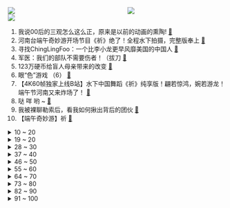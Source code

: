 <div >
	<a style="float:left;width:55%;" href = "https://github.com/anuraghazra/github-readme-stats">
	 <img src = "https://github-readme-stats.vercel.app/api?username=iuuuuuaena&theme=buefy&show_icons=true"/>
	</a>
	<a  style="float:right;width:45%" href = "https://github.com/anuraghazra/github-readme-stats">
	 <img  src="https://github-readme-stats.vercel.app/api/top-langs/?username=anuraghazra&layout=compact"/>
	</a>
	</div>

[![](https://img.shields.io/badge/jxd-@jxdgogogo.xyz-yellowgreen.svg)](https://www.jxdgogogo.xyz)<br>
1. 我说00后的三观怎么这么正，原来是以前的动画的熏陶! [:link:](//www.bilibili.com/video/BV1pg411g7Tb) <br>
2. 河南台端午奇妙游开场节目《祈》绝了！全程水下拍摄，完整版奉上 [:link:](//www.bilibili.com/video/BV1HK4y197Fn) <br>
3. 寻找ChingLingFoo：一个比李小龙更早风靡美国的中国人 [:link:](//www.bilibili.com/video/BV1PK4y197B8) <br>
4. 军医：我们的部队不需要伤者！（拔刀 [:link:](//www.bilibili.com/video/BV1go4y1y7Vm) <br>
5. 123万硬币给盲人母亲带来的改变 [:link:](//www.bilibili.com/video/BV1dB4y1T7DJ) <br>
6. 眼“色”游戏 （6） [:link:](//www.bilibili.com/video/BV1MV41147aJ) <br>
7. 【4K60帧独家上线B站】水下中国舞蹈《祈》纯享版！翩若惊鸿，婉若游龙！端午节河南又来炸场了！ [:link:](//www.bilibili.com/video/BV1kK4y137zm) <br>
8. 哒 咩 哟 ~ [:link:](//www.bilibili.com/video/BV1o64y167qq) <br>
9. 我被裸聊勒索后，看我如何揪出背后的团伙 [:link:](//www.bilibili.com/video/BV1T64y1C7Uo) <br>
10. 【端午奇妙游】祈 [:link:](//www.bilibili.com/video/BV1nU4y1579w) <br>
<details>
<summary>10 ~ 20</summary>

11. 全球唯一米其林 能吃的塑料 复刻出来会是什么味道 [:link:](//www.bilibili.com/video/BV1Yo4y1y7rZ) <br>
12. 离谱！华语乐坛热爱105°C的你！ [:link:](//www.bilibili.com/video/BV1qw411Z7Zy) <br>
13. 阿卡林省江西？街头3元一碗辣拌粉，实惠得可怕！ [:link:](//www.bilibili.com/video/BV1tv411p7qt) <br>
14. 【建议改成】爹 地 6 [:link:](//www.bilibili.com/video/BV1B64y167Qq) <br>
15. 蜜 雪 冰 城 苦 极 了 [:link:](//www.bilibili.com/video/BV1WK4y197DJ) <br>
16. ⚠️阴 间 蜜 雪 冰 城⚠️ [:link:](//www.bilibili.com/video/BV1cK4y197Co) <br>
17. 【猛男版】新 宝 岛 [:link:](//www.bilibili.com/video/BV1j4411W7F7) <br>
18. cp28の卡琳娜的五条悟，和一个不重要的人。 [:link:](//www.bilibili.com/video/BV1Mo4y1y751) <br>
19. 当MC大神高考结束回家！ [:link:](//www.bilibili.com/video/BV1mf4y1b7g2) <br>
</details>
<details>
<summary>19 ~ 20</summary>

20. 这一切都要从一瓶颜料说起 [:link:](//www.bilibili.com/video/BV1Eq4y1774z) <br>
21. 【官方】sakanaction（サカナクション）-　新宝島 [:link:](//www.bilibili.com/video/BV1EV411s7vu) <br>
22. 当新冠疫苗进入体内之后 [:link:](//www.bilibili.com/video/BV1i64y167av) <br>
23. 【蜜雪冰城主题曲】苏维埃分店 [:link:](//www.bilibili.com/video/BV1Qy4y1u7zr) <br>
24. 《青莲兰陵》这才是把闪现开发极致的兰陵王！！！ [:link:](//www.bilibili.com/video/BV1gb4y1d7Rp) <br>
25. 不见一颗辣椒，却把湖南妹子辣到浑身发抖... [:link:](//www.bilibili.com/video/BV1zw411Z7oD) <br>
26. 50元的狸花猫与2000元的英短猫，究竟会生出什么样的小猫咪？？ [:link:](//www.bilibili.com/video/BV1xK4y137ey) <br>
27. “想亲金轮105℃的嘴” [:link:](//www.bilibili.com/video/BV1ob4y1d7YZ) <br>
28. 全网1000w粉丝UP主向粉丝求婚，她会答应吗？ [:link:](//www.bilibili.com/video/BV1ny4y1g7xq) <br>
</details>
<details>
<summary>28 ~ 30</summary>

29. 【INTO1-刘宇】端午，一起游园吧！ [:link:](//www.bilibili.com/video/BV1xq4y1L7ks) <br>
30. （4K更新）世界规模最大3D渲染挑战赛前100名赏析：看艺术家如何演绎砥砺前行的人生 [:link:](//www.bilibili.com/video/BV14o4y1y7MF) <br>
31. 病毒挡不住强暴的印度：19岁新冠患者被性侵，女性如商品被贱卖！ [:link:](//www.bilibili.com/video/BV19q4y157rF) <br>
32. 打哥哥？捶哥哥？找哥哥单挑？我从来没见过这么缺德的粉丝！【利路修】 [:link:](//www.bilibili.com/video/BV16f4y187Xj) <br>
33. 科普：一本正经说唐刀！ [:link:](//www.bilibili.com/video/BV1Rq4y157N4) <br>
34. 这个视频看完，今天不用吃糖！ [:link:](//www.bilibili.com/video/BV11q4y157jz) <br>
35. 【灵魂解说/明日方舟】极限打架！危机合约S5 竞技征召赛 01 [:link:](//www.bilibili.com/video/BV1AQ4y1R75G) <br>
36. 大 盒 唱 [:link:](//www.bilibili.com/video/BV1WK4y137Vs) <br>
37. 舞 蒂 纸 片 人（附零件图纸 [:link:](//www.bilibili.com/video/BV1P64y1r7JT) <br>
</details>
<details>
<summary>37 ~ 40</summary>

38. 《我只会心疼哥哥》豪放派诗朗诵 [:link:](//www.bilibili.com/video/BV11U4y1V7q9) <br>
39. 三 杰 棍 [:link:](//www.bilibili.com/video/BV18K4y137k6) <br>
40. 【挑战每天喝2000ml水】一周后脸上发生巨大改变！ [:link:](//www.bilibili.com/video/BV1f54y137Fb) <br>
41. 【萨顶顶新歌】前方高音震碎天灵盖！《鸿音》震撼跨越多音域，神级吟唱直击灵魂！ [:link:](//www.bilibili.com/video/BV1PU4y15754) <br>
42. 这才是汉堡该有的样子 [:link:](//www.bilibili.com/video/BV1EV41147bE) <br>
43. 绝了！水下舞蹈再现洛神赋，我是看到神仙了吗 [:link:](//www.bilibili.com/video/BV1Hg411G7Lj) <br>
44. 听说布料越少，防御越高 [:link:](//www.bilibili.com/video/BV1x54y1G7wT) <br>
45. 端 午 杰 [:link:](//www.bilibili.com/video/BV1W54y1G7NT) <br>
46. 我后面有人！【读评论】 [:link:](//www.bilibili.com/video/BV1eo4y1y7St) <br>
</details>
<details>
<summary>46 ~ 50</summary>

47. 【高能生草】 dua 午 杰 [:link:](//www.bilibili.com/video/BV1hU4y157No) <br>
48. 美国贫民窟美食，街头脏热狗！！热狗竟然越脏越好吃？ [:link:](//www.bilibili.com/video/BV1Mg411g7kH) <br>
49. 【罗翔&小苏】毕业后我会变成自己讨厌的样子吗？毕业坦白局#1 [:link:](//www.bilibili.com/video/BV1y64y167Sf) <br>
50. 向死而生！鲜为人知的特殊职业！9.1分治愈韩剧《我是遗物整理师》P1 [:link:](//www.bilibili.com/video/BV1tV411479d) <br>
51. 我百万女装出嫁了！ [:link:](//www.bilibili.com/video/BV1hK4y137st) <br>
52. 【大师课】NBA巨星 史蒂芬.库里 的篮球大师课（中英字幕） [:link:](//www.bilibili.com/video/BV1Xw411Z7p6) <br>
53. 耗时1个月，全长6.5米。手绘让子弹飞人物 [:link:](//www.bilibili.com/video/BV1pB4y1M74V) <br>
54. 【STN快报第五季42】这款游戏让你看看偶像的内部是什么样子 [:link:](//www.bilibili.com/video/BV1ag411G78o) <br>
55. 热爱-273.15℃的你 [:link:](//www.bilibili.com/video/BV1964y1R7Py) <br>
</details>
<details>
<summary>55 ~ 60</summary>

56. 挑战全网最臭的食物！差点把我送走了... [:link:](//www.bilibili.com/video/BV1M64y1C7nC) <br>
57. 剥2000只虾做一碗面，朋友吃后居然生气了... [:link:](//www.bilibili.com/video/BV19K4y137qx) <br>
58. 【半佛】娱乐至死，人类永生。 [:link:](//www.bilibili.com/video/BV1Eq4y177SQ) <br>
59. 《原神》同人EP-「Sunset Sunday」【Mons原创x懒鸟】 [:link:](//www.bilibili.com/video/BV1F5411u76C) <br>
60. 曹操：不愧是策划鬼才们！ [:link:](//www.bilibili.com/video/BV1Bh411a7pv) <br>
61. 这是我玩过最离谱的你画我猜 [:link:](//www.bilibili.com/video/BV1GQ4y197YF) <br>
62. 家 乡 の 蜜 雪 冰 城 —— 日本分店 [:link:](//www.bilibili.com/video/BV1N54y1G79t) <br>
63. “听说，可爱在性感面前一文不值？”-【热爱105°C的你】 [:link:](//www.bilibili.com/video/BV1Ho4y1k77B) <br>
64. 我又碰到一只流浪猫 [:link:](//www.bilibili.com/video/BV1gv411p7FL) <br>
</details>
<details>
<summary>64 ~ 70</summary>

65. 在这场游戏中，请别被自己杀死！感受来自23年前的“荒谬”吧！ [:link:](//www.bilibili.com/video/BV1Mg411g7qU) <br>
66. 【白敬亭】怀柔Boyz第一届厨王争霸赛 [:link:](//www.bilibili.com/video/BV1fq4y157CA) <br>
67. 火柴人 VS 我的世界系列 第二十四集 郁葱洞穴 [:link:](//www.bilibili.com/video/BV1Y64y167Sa) <br>
68. 把蜜雪冰城主题曲改编成你吃不起的样子 [:link:](//www.bilibili.com/video/BV1gh411a7uM) <br>
69. 【派大星】热爱105°的你 [:link:](//www.bilibili.com/video/BV1QK4y137uV) <br>
70. 大司马⚡热爱105℃的你⚡ [:link:](//www.bilibili.com/video/BV1YV411471s) <br>
71. 10元3个鸡蛋肉堡，一口气买上一大锅，让小两口带着闺女早下班，给环卫工准备一顿温暖早餐 [:link:](//www.bilibili.com/video/BV1144y167Hk) <br>
72. 比  K  P  L  刺  激 [:link:](//www.bilibili.com/video/BV1uq4y1L78T) <br>
73. 揭秘不同流派UP主做视频的本质【UP Talk】 [:link:](//www.bilibili.com/video/BV1j44y1B74N) <br>
</details>
<details>
<summary>73 ~ 80</summary>

74. 烤两条会飞的鱼，翱翔飞鱼，出锅后翻车了 [:link:](//www.bilibili.com/video/BV1P54y1G7bM) <br>
75. 【张哲瀚 | 给电影人的情书】开口跪！万转直拍！耳机党暴击！没有一个有艺术梦想的人能活着走出这个视频 [:link:](//www.bilibili.com/video/BV1sy4y1u7Hz) <br>
76. 这识别的准？ [:link:](//www.bilibili.com/video/BV1sQ4y1975A) <br>
77. 肯德基：好家伙！我刚出的限量版，就给你整成了量产版？ [:link:](//www.bilibili.com/video/BV1k64y167et) <br>
78. 时隔 9 个月，我们出了iPhone 12 的评测丨带你重新认识iPhone12系列（上） [:link:](//www.bilibili.com/video/BV1bv411p7oG) <br>
79. 《重生：我要当百大》 [:link:](//www.bilibili.com/video/BV1Ch411e7jC) <br>
80. 《内卷的名义》原 神 版 [:link:](//www.bilibili.com/video/BV11w411Z7ta) <br>
81. 如果腾格尔唱《热爱15000℃的你》？已经原地蒸发了 [:link:](//www.bilibili.com/video/BV16g411G7s6) <br>
82. 【懂点儿啥】中国烧烤，YYDS！ [:link:](//www.bilibili.com/video/BV1Hy4y1u7xU) <br>
</details>
<details>
<summary>82 ~ 90</summary>

83. 走 出 国 门 [:link:](//www.bilibili.com/video/BV1L64y1d7R7) <br>
84. 按照帅小伙这方法做鸡架，骨头都给你啃干净，太香了 [:link:](//www.bilibili.com/video/BV1WX4y1A7yh) <br>
85. 哈～！！ 自 制 盲 盒，点 击 就 开！ [:link:](//www.bilibili.com/video/BV1KV41147EE) <br>
86. 超温柔治愈嗓音！宋亚轩翻唱Forever Young [:link:](//www.bilibili.com/video/BV1H44y167rS) <br>
87. 蜜雪冰城主题曲原曲《Oh! Susanna/哦，苏珊娜！》 [:link:](//www.bilibili.com/video/BV19w411Z71y) <br>
88. 2021，一起在B站毕业吧！【bilibili夏日毕业歌会2021总宣片】 [:link:](//www.bilibili.com/video/BV1nq4y1L7Dx) <br>
89. 郭老师首次代言 宣传片震撼发布！ [:link:](//www.bilibili.com/video/BV1aQ4y1978C) <br>
90. “ 她长的太好看了，根本不符合我们的选角 ” [:link:](//www.bilibili.com/video/BV1854y1G79B) <br>
91. 谁能拒绝一个会发光的鞋呢 [:link:](//www.bilibili.com/video/BV1Yb4y1d79D) <br>
</details>
<details>
<summary>91 ~ 100</summary>

92. 【方舟剧场】桃花旗袍，含苞待放 [:link:](//www.bilibili.com/video/BV1YQ4y197Tu) <br>
93. 为什么哺乳动物的牙最容易保存下来？ [:link:](//www.bilibili.com/video/BV1t44y1B7Um) <br>
94. 我们的希望小学已投入使用！一起来看看吧！ [:link:](//www.bilibili.com/video/BV1xV41147Gw) <br>
95. 【川普】China⚡热爱105℃的你⚡ [:link:](//www.bilibili.com/video/BV1kQ4y197cZ) <br>
96. 一个脸部上色方法分享 [:link:](//www.bilibili.com/video/BV1BK4y1374g) <br>
97. 一个英国18世纪的机关盒，竟封印了300年前的鬼魂？ [:link:](//www.bilibili.com/video/BV15f4y187JZ) <br>
98. 我跟自己吵了一小时架 [:link:](//www.bilibili.com/video/BV1py4y1u7t4) <br>
99. 知名表情包终于动画化！2021年七月新番导视！！ [:link:](//www.bilibili.com/video/BV1Qw411Z73w) <br>
100. 《热爱1005℃的你》 [:link:](//www.bilibili.com/video/BV1Ef4y1a7DS) <br>
</details>
